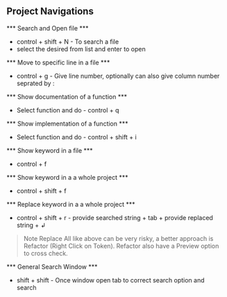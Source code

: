 
## Project Navigations

*** Search and Open file ***

- control + shift + N - To search a file
- select the desired from list and enter to open

*** Move to specific line in a file ***

- control + g - Give line number, optionally can also give column number seprated by :

*** Show documentation of a function ***

- Select function and do - control + q

*** Show implementation of a function ***

- Select function and do - control + shift + i

*** Show keyword in a file ***

- control + f

*** Show keyword in a a whole project ***

- control + shift + f


*** Replace keyword in a a whole project ***

- control + shift + r - provide searched string + tab + provide replaced string + ↲

> Note Replace All like above can be very risky, a better approach is Refactor (Right Click on Token). Refactor also have a Preview option to cross check.


*** General Search Window ***

- shift + shift - Once window open tab to correct search option and search



